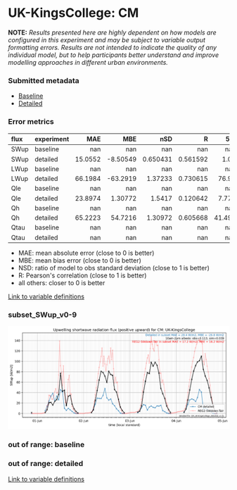 # UK-KingsCollege: CM

**NOTE:** *Results presented here are highly dependent on how models are configured in this experiment and may be subject to variable output formatting errors. Results are not intended to indicate the quality of any individual model, but to help participants better understand and improve modelling approaches in different urban environments.*

### Submitted metadata

- [Baseline](CM_UK-KingsCollege_baseline_attrs.md)
- [Detailed](CM_UK-KingsCollege_detailed_attrs.md)

### Error metrics

| flux   | experiment   |      MAE |       MBE |        nSD |          R |     5th |    95th |     RMSE |      cRMSE |      AMBE |      1-nSD |        1-R |    nSkewness |   nKurtosis |    Overlap |
|:-------|:-------------|---------:|----------:|-----------:|-----------:|--------:|--------:|---------:|-----------:|----------:|-----------:|-----------:|-------------:|------------:|-----------:|
| SWup   | baseline     | nan      | nan       | nan        | nan        | nan     | nan     | nan      | nan        | nan       | nan        | nan        | nan          | nan         | nan        |
| SWup   | detailed     |  15.0552 |  -8.50549 |   0.650431 |   0.561592 |   1.03  |  28.715 |  21.4024 |   0.83217  |   8.50549 |   0.349569 |   0.438408 |   0.217891   |   1.51481   |   0.147263 |
| LWup   | baseline     | nan      | nan       | nan        | nan        | nan     | nan     | nan      | nan        | nan       | nan        | nan        | nan          | nan         | nan        |
| LWup   | detailed     |  66.1984 | -63.2919  |   1.37233  |   0.730615 |  76.93  |  31.545 |  72.5893 |   0.937019 |  63.2919  |   0.372334 |   0.269385 |   0.00467826 |   0.663743  |   0.594415 |
| Qle    | baseline     | nan      | nan       | nan        | nan        | nan     | nan     | nan      | nan        | nan       | nan        | nan        | nan          | nan         | nan        |
| Qle    | detailed     |  23.8974 |   1.30772 |   1.5417   |   0.120642 |   7.775 |  27.89  |  37.3882 |   1.73345  |   1.30772 |   0.541701 |   0.879358 |   1.73202    |   3.20592   |   0.328063 |
| Qh     | baseline     | nan      | nan       | nan        | nan        | nan     | nan     | nan      | nan        | nan       | nan        | nan        | nan          | nan         | nan        |
| Qh     | detailed     |  65.2223 |  54.7216  |   1.30972  |   0.605668 |  41.495 | 112.99  |  88.5736 |   1.06247  |  54.7216  |   0.309715 |   0.394332 |   0.173514   |   0.0705598 |   0.370451 |
| Qtau   | baseline     | nan      | nan       | nan        | nan        | nan     | nan     | nan      | nan        | nan       | nan        | nan        | nan          | nan         | nan        |
| Qtau   | detailed     | nan      | nan       | nan        | nan        | nan     | nan     | nan      | nan        | nan       | nan        | nan        | nan          | nan         | nan        |

 - MAE: mean absolute error (close to 0 is better)
 - MBE: mean bias error (close to 0 is better)
 - NSD: ratio of model to obs standard deviation (close to 1 is better)
 - R: Pearson's correlation (close to 1 is better)
 - all others: closer to 0 is better

[Link to variable definitions](../modelattrs/variable_definitions.md)

### <a name="subset_swup_v0-9"></a>subset_SWup_v0-9
[![CM_UK-KingsCollege_subset_SWup_v0-9.png](CM_UK-KingsCollege_subset_SWup_v0-9.png)](CM_UK-KingsCollege_subset_SWup_v0-9.png)

### out of range: baseline


### out of range: detailed



[Link to variable definitions](../modelattrs/variable_definitions.md)

